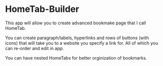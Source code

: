 # HomeTab-Builder
This app will allow you to create advanced bookmake page that I call HomeTab.

You can create paragraph/labels, hyperlinks and rows of buttons (with icons) that will take you to a website you specify a link for. All of which you can re-order and edit in app.

You can have nested HomeTabs for better orginization of bookmarks.
